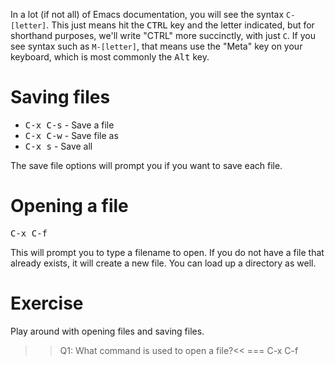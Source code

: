 In a lot (if not all) of Emacs documentation, you will see the syntax `C-[letter]`. This just means hit the <kbd>CTRL</kbd> key and the letter indicated, but for shorthand purposes, we'll write "CTRL" more succinctly, with just `C`. If you see syntax such as `M-[letter]`, that means use the "Meta" key on your keyboard, which is most commonly the <kbd>Alt</kbd> key.

# Saving files

* <kbd>C-x C-s</kbd> - Save a file
* <kbd>C-x C-w</kbd> - Save file as
* <kbd>C-x s</kbd> - Save all

The save file options will prompt you if you want to save each file.

# Opening a file

<kbd>C-x C-f</kbd>

This will prompt you to type a filename to open. If you do not have a file that already exists, it will create a new file. You can load up a directory as well.

# Exercise

Play around with opening files and saving files.

>>Q1: What command is used to open a file?<<
=== C-x C-f

